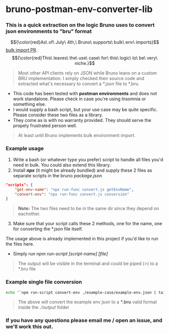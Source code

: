 # bruno-postman-env-converter-lib
### This is a quick extraction on the logic Bruno uses to convert json environments to "bru" format

$${\color{red}As\ of\ July\ 4th,\ Bruno\ supports\ bulk\ env\ imports}$$ [bulk import PR](https://github.com/usebruno/bruno/pull/2509). $${\color{red}This\ leaves\ the\ use\ case\ for\ this\ logic\ to\ be\ very\ niche.}$$

>Most other API clients rely on JSON while Bruno leans on a custom BRU implementation. I simply checked their source code and extracted what's necessary to convert a *.json file to *.bru.

* This code has been tested with **postman environments** and does not work standalone. Please check in case you're using Insomnia or something else.
* I would supply a bash script, but your use case may be quite specific. Please consider these two files as a library.
* They come as is with no warranty provided. They should serve the propely frustrated person well.

>At least until Bruno implements bulk environment import.

### Example usage

1. Write a bash (or whatever type you prefer) script to handle all files you'd need in bulk. You could also extend this library.
2. Install ***npx*** (it might be already bundled) and supply these 2 files as separate scripts in the bruno *package.json*

```json
"scripts": {
    "get-env-name": "npx run-func convert.js getEnvName",
    "convert-env": "npx run-func convert.js conversion"
}
```
>**Note:** The two files need to be in the same dir since they depend on eachother.
3. Make sure that your script calls these 2 methods, one for the name, one for converting the *.json file itself.

The usage above is already implemented in this project if you'd like to run the files here.

* Simply run *npm run-script [script-name] [file]*
> The output will be visible in the terminal and could be piped (>) to a *.bru file

### Example single file conversion
```bash
echo "`npm run-script convert-env ./example-case/example-env.json | tail -n +5`" > "./output/`npm run-script get-env-name ./example-case/example-env.json | awk NR==5`"
```
> The above will convert the example env json to a **\*.bru** valid format inside the *./output* folder

### If you have any questions please email me / open an issue, and we'll work this out.
